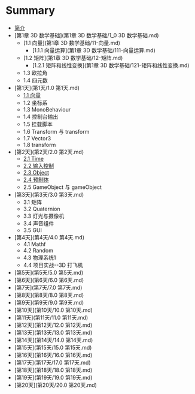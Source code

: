 # Summary

* [简介](README.md)
* [第1章 3D 数学基础](第1章 3D 数学基础/1_0 3D 数学基础.md)
    * [1.1 向量](第1章 3D 数学基础/11-向量.md)
        * [1.1.1 向量运算](第1章 3D 数学基础/111-向量运算.md)
    * [1.2 矩阵](第1章 3D 数学基础/12-矩阵.md)
        * [1.2.1 矩阵和线性变换](第1章 3D 数学基础/121-矩阵和线性变换.md)
    * 1.3 欧拉角
    * 1.4 四元数
* [第1天](第1天/1.0 第1天.md)
    * [1.1 向量](第1天/11-向量.md)
    * 1.2 坐标系
    * 1.3 MonoBehaviour
    * 1.4 控制台输出
    * 1.5 挂载脚本
    * 1.6 Transform 与 transform
    * 1.7 Vector3
    * 1.8 transform
* [第2天](第2天/2.0 第2天.md)
    * [2.1 Time](第2天/11-time.md)
    * [2.2 输入控制](第2天/12-输入控制.md)
    * [2.3 Object](第2天/13-object.md)
    * [2.4 预制体](第2天/14-预制体.md)
    * 2.5 GameObject 与 gameObject
* [第3天](第3天/3.0 第3天.md)
    * 3.1 矩阵
    * 3.2 Quaternion
    * 3.3 灯光与摄像机
    * 3.4 声音组件
    * 3.5 GUI
* [第4天](第4天/4.0 第4天.md)
    * 4.1 Mathf
    * 4.2 Random
    * 4.3 物理系统1
    * 4.4 项目实战--3D 打飞机
* [第5天](第5天/5.0 第5天.md)
* [第6天](第6天/6.0 第6天.md)
* [第7天](第7天/7.0 第7天.md)
* [第8天](第8天/8.0 第8天.md)
* [第9天](第9天/9.0 第9天.md)
* [第10天](第10天/10.0 第10天.md)
* [第11天](第11天/11.0 第11天.md)
* [第12天](第12天/12.0 第12天.md)
* [第13天](第13天/13.0 第13天.md)
* [第14天](第14天/14.0 第14天.md)
* [第15天](第15天/15.0 第15天.md)
* [第16天](第16天/16.0 第16天.md)
* [第17天](第17天/17.0 第17天.md)
* [第18天](第18天/18.0 第18天.md)
* [第19天](第19天/19.0 第19天.md)
* [第20天](第20天/20.0 第20天.md)

